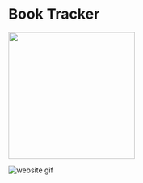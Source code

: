 # Book Tracker


<!-- ![floating book gif](https://media.giphy.com/media/K0Zoqww2foGp1M5vjD/giphy.gif) -->
<img src="https://media.giphy.com/media/K0Zoqww2foGp1M5vjD/giphy.gif" width="250" height="250"/>

![website gif](https://media.giphy.com/media/rYGeEni4KG0TKWK1tz/giphy.gif)
